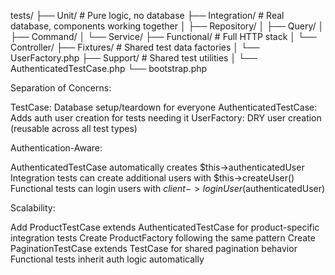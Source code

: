 tests/
├── Unit/                          # Pure logic, no database
├── Integration/                   # Real database, components working together
│   ├── Repository/
│   ├── Query/
│   ├── Command/
│   └── Service/
├── Functional/                    # Full HTTP stack
│   └── Controller/
├── Fixtures/                      # Shared test data factories
│   └── UserFactory.php
├── Support/                       # Shared test utilities
│   └── AuthenticatedTestCase.php
└── bootstrap.php

Separation of Concerns:

TestCase: Database setup/teardown for everyone
AuthenticatedTestCase: Adds auth user creation for tests needing it
UserFactory: DRY user creation (reusable across all test types)

Authentication-Aware:

AuthenticatedTestCase automatically creates $this->authenticatedUser
Integration tests can create additional users with $this->createUser()
Functional tests can login users with $client->loginUser($authenticatedUser)

Scalability:

Add ProductTestCase extends AuthenticatedTestCase for product-specific integration tests
Create ProductFactory following the same pattern
Create PaginationTestCase extends TestCase for shared pagination behavior
Functional tests inherit auth logic automatically
